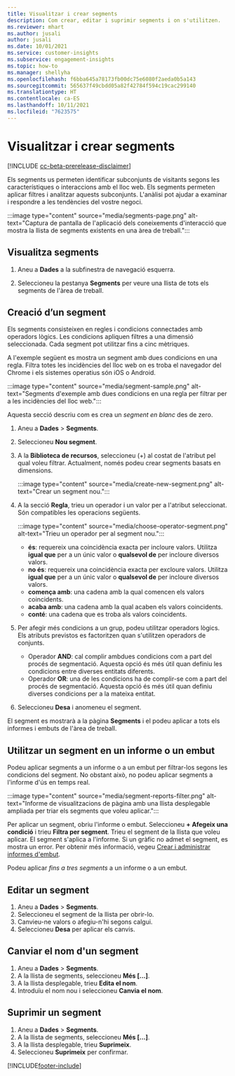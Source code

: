```yaml
---
title: Visualitzar i crear segments
description: Com crear, editar i suprimir segments i on s'utilitzen.
ms.reviewer: mhart
ms.author: jusali
author: jusali
ms.date: 10/01/2021
ms.service: customer-insights
ms.subservice: engagement-insights
ms.topic: how-to
ms.manager: shellyha
ms.openlocfilehash: f6bba645a78173fb00dc75e6080f2aeda0b5a143
ms.sourcegitcommit: 565637f49cbdd05a82f42784f594c19cac299140
ms.translationtype: HT
ms.contentlocale: ca-ES
ms.lasthandoff: 10/11/2021
ms.locfileid: "7623575"
---
```

# <a name="view-and-create-segments"></a>Visualitzar i crear segments

[!INCLUDE [cc-beta-prerelease-disclaimer](includes/cc-beta-prerelease-disclaimer.md)]

Els segments us permeten identificar subconjunts de visitants segons les característiques o interaccions amb el lloc web. Els segments permeten aplicar filtres i analitzar aquests subconjunts. L'anàlisi pot ajudar a examinar i respondre a les tendències del vostre negoci. 

:::image type="content" source="media/segments-page.png" alt-text="Captura de pantalla de l'aplicació dels coneixements d'interacció que mostra la llista de segments existents en una àrea de treball.":::

## <a name="view-segments"></a>Visualitza segments

1. Aneu a **Dades** a la subfinestra de navegació esquerra. 

1. Seleccioneu la pestanya **Segments** per veure una llista de tots els segments de l'àrea de treball. 

## <a name="create-a-segment"></a>Creació d’un segment

Els segments consisteixen en regles i condicions connectades amb operadors lògics. Les condicions apliquen filtres a una dimensió seleccionada. Cada segment pot utilitzar fins a cinc mètriques.

A l'exemple següent es mostra un segment amb dues condicions en una regla. Filtra totes les incidències del lloc web on es troba el navegador del Chrome i els sistemes operatius són iOS o Android.

:::image type="content" source="media/segment-sample.png" alt-text="Segments d'exemple amb dues condicions en una regla per filtrar per a les incidències del lloc web.":::

Aquesta secció descriu com es crea un *segment en blanc* des de zero.

1. Aneu a **Dades** > **Segments**.

1. Seleccioneu **Nou segment**.

1. A la **Biblioteca de recursos**, seleccioneu (+) al costat de l'atribut pel qual voleu filtrar. Actualment, només podeu crear segments basats en dimensions.

   :::image type="content" source="media/create-new-segment.png" alt-text="Crear un segment nou.":::

1. A la secció **Regla**, trieu un operador i un valor per a l'atribut seleccionat. Són compatibles les operacions següents.

   :::image type="content" source="media/choose-operator-segment.png" alt-text="Trieu un operador per al segment nou.":::

   - **és**: requereix una coincidència exacta per incloure valors. Utilitza **igual que** per a un únic valor o **qualsevol de** per incloure diversos valors.
   - **no és**: requereix una coincidència exacta per excloure valors. Utilitza **igual que** per a un únic valor o **qualsevol de** per incloure diversos valors.
   - **comença amb**: una cadena amb la qual comencen els valors coincidents.
   - **acaba amb**: una cadena amb la qual acaben els valors coincidents.
   - **conté**: una cadena que es troba als valors coincidents.

1. Per afegir més condicions a un grup, podeu utilitzar operadors lògics. Els atributs previstos es factoritzen quan s'utilitzen operadors de conjunts.
   - Operador **AND**: cal complir ambdues condicions com a part del procés de segmentació. Aquesta opció és més útil quan definiu les condicions entre diverses entitats diferents.
   - Operador **OR**: una de les condicions ha de complir-se com a part del procés de segmentació. Aquesta opció és més útil quan definiu diverses condicions per a la mateixa entitat.

1. Seleccioneu **Desa** i anomeneu el segment. 

El segment es mostrarà a la pàgina **Segments** i el podeu aplicar a tots els informes i embuts de l'àrea de treball.

## <a name="use-a-segment-in-a-report-or-funnel"></a>Utilitzar un segment en un informe o un embut

Podeu aplicar segments a un informe o a un embut per filtrar-los segons les condicions del segment. No obstant això, no podeu aplicar segments a l'informe d'ús en temps real.

:::image type="content" source="media/segment-reports-filter.png" alt-text="Informe de visualitzacions de pàgina amb una llista desplegable ampliada per triar els segments que voleu aplicar.":::

Per aplicar un segment, obriu l'informe o embut. Seleccioneu **+ Afegeix una condició** i trieu **Filtra per segment**. Trieu el segment de la llista que voleu aplicar. El segment s'aplica a l'informe. Si un gràfic no admet el segment, es mostra un error. Per obtenir més informació, vegeu [Crear i administrar informes d'embut](funnel-reports.md).
 
Podeu aplicar *fins a tres segments* a un informe o a un embut.

## <a name="edit-a-segment"></a>Editar un segment

1. Aneu a **Dades** > **Segments**.
1. Seleccioneu el segment de la llista per obrir-lo. 
1. Canvieu-ne valors o afegiu-n'hi segons calgui.
1. Seleccioneu **Desa** per aplicar els canvis.

## <a name="change-the-name-of-a-segment"></a>Canviar el nom d'un segment

1. Aneu a **Dades** > **Segments**.
1. A la llista de segments, seleccioneu **Més [...]**. 
1. A la llista desplegable, trieu **Edita el nom**.
1. Introduïu el nom nou i seleccioneu **Canvia el nom**.

## <a name="delete-a-segment"></a>Suprimir un segment

1. Aneu a **Dades** > **Segments**.
1. A la llista de segments, seleccioneu **Més [...]**. 
1. A la llista desplegable, trieu **Suprimeix**.
1. Seleccioneu **Suprimeix** per confirmar.



[!INCLUDE[footer-include](../includes/footer-banner.md)]
